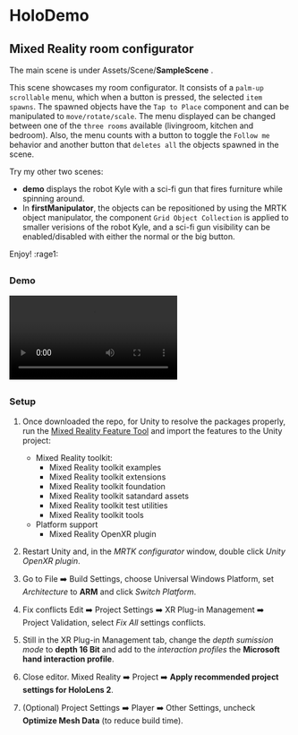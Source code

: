 # HoloDemo
## Mixed Reality room configurator

   The main scene is under  Assets/Scene/**SampleScene** .

   This scene showcases my room configurator. It consists of a `palm-up` `scrollable` menu, which when a button is pressed, the selected `item spawns`. The spawned objects have the `Tap to Place` component and can be manipulated to `move/rotate/scale`. The menu displayed can be changed between one of the `three rooms` available (livingroom, kitchen and bedroom). Also, the menu counts with a button to toggle the `Follow me` behavior and another button that `deletes all` the objects spawned in the scene.

   Try my other two scenes: 
   * **demo** displays the robot Kyle with a sci-fi gun that fires furniture while spinning around.
   * In **firstManipulator**, the objects can be repositioned by using the MRTK object manipulator, the component `Grid Object Collection` is applied to smaller verisions of the robot Kyle, and a sci-fi gun visibility can be enabled/disabled with either the normal or the big button.	   

   Enjoy! :rage1:	


##
### Demo

![](videos/demo_1.mp4)


##
### Setup

   1. Once downloaded the repo, for Unity to resolve the packages properly, run the [Mixed Reality Feature Tool](https://learn.microsoft.com/en-us/windows/mixed-reality/develop/unity/welcome-to-mr-feature-tool) and import the features to the Unity project:
      - Mixed Reality toolkit:
         - Mixed Reality toolkit examples
         - Mixed Reality toolkit extensions
         - Mixed Reality toolkit foundation
         - Mixed Reality toolkit satandard assets
         - Mixed Reality toolkit test utilities
         - Mixed Reality toolkit tools
      - Platform support
         - Mixed Reality OpenXR plugin
     
  2. Restart Unity and, in the _MRTK configurator_ window, double click _Unity OpenXR plugin_.

  3. Go to File :arrow_right: Build Settings, choose Universal Windows Platform, set _Architecture_ to **ARM** and click _Switch Platform_.

  4. Fix conflicts Edit :arrow_right: Project Settings :arrow_right: XR Plug-in Management :arrow_right: Project Validation, select _Fix All_ settings conflicts.

  5. Still in the XR Plug-in Management tab, change the _depth sumission mode_ to **depth 16 Bit** and add to the _interaction profiles_ the **Microsoft hand interaction profile**. 

  6. Close editor. Mixed Reality :arrow_right: Project :arrow_right: **Apply recommended project settings for HoloLens 2**.

  7. (Optional) Project Settings :arrow_right: Player :arrow_right: Other Settings, uncheck **Optimize Mesh Data** (to reduce build time). 
     


